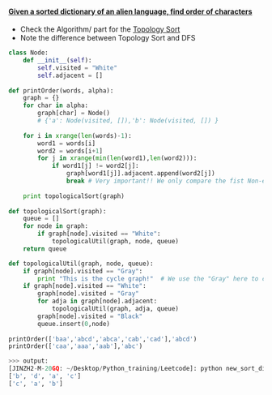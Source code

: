 #### [Given a sorted dictionary of an alien language, find order of characters](http://www.geeksforgeeks.org/given-sorted-dictionary-find-precedence-characters/)

* Check the Algorithm/ part for the [Topology Sort](https://github.com/UmassJin/Leetcode/blob/master/Algorithm/Topology_Sort.md)
* Note the difference between Topology Sort and DFS

```python
class Node:
    def __init__(self):
        self.visited = "White"
        self.adjacent = []
        
def printOrder(words, alpha):
    graph = {}
    for char in alpha:
        graph[char] = Node()    
        # {'a': Node(visited, []),'b': Node(visited, []) }
    
    for i in xrange(len(words)-1):
        word1 = words[i]
        word2 = words[i+1]
        for j in xrange(min(len(word1),len(word2))):
            if word1[j] != word2[j]:
                graph[word1[j]].adjacent.append(word2[j])
                break # Very important!! We only compare the fist Non-equal char
    
    print topologicalSort(graph)
    
def topologicalSort(graph):
    queue = []
    for node in graph:
        if graph[node].visited == "White":
            topologicalUtil(graph, node, queue)
    return queue

def topologicalUtil(graph, node, queue):
    if graph[node].visited == "Gray":
        print "This is the cycle graph!"  # We use the "Gray" here to check the loop in the Graph!!
    if graph[node].visited == "White":
        graph[node].visited = "Gray"
        for adja in graph[node].adjacent:
            topologicalUtil(graph, adja, queue)
        graph[node].visited = "Black"
        queue.insert(0,node)
    
printOrder(['baa','abcd','abca','cab','cad'],'abcd')
printOrder(['caa','aaa','aab'],'abc')

>>> output: 
[JINZH2-M-20GQ: ~/Desktop/Python_training/Leetcode]: python new_sort_dic.py
['b', 'd', 'a', 'c']
['c', 'a', 'b']

```
